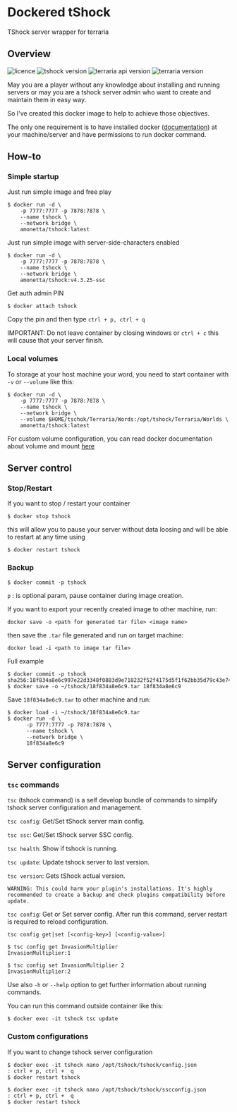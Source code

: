 # Dockered tShock

TShock server wrapper for terraria

## Overview

![licence](https://img.shields.io/badge/licence-GNUv3-blue.svg)
![tshock version](https://img.shields.io/badge/tshock-v4.3.5-green.svg)
![terraria api version](https://img.shields.io/badge/TerrariaAPI-2.1-lightgrey.svg)
![terraria version](https://img.shields.io/badge/terraria-1.3.5.3-brightgreen.svg)

May you are a player without any knowledge about installing and running servers
or may you are a tshock server admin who want to create and maintain them in easy way.

So I've created this docker image to help to achieve those objectives.

The only one requirement is to have installed docker ([documentation](https://docs.docker.com/install/)) at your machine/server
and have permissions to run docker command.

## How-to

### Simple startup

Just run simple image and free play

```
$ docker run -d \
    -p 7777:7777 -p 7878:7878 \
    --name tshock \
    --network bridge \
    amonetta/tshock:latest
```

Just run simple image with server-side-characters enabled

```
$ docker run -d \
    -p 7777:7777 -p 7878:7878 \
    --name tshock \
    --network bridge \
    amonetta/tshock:v4.3.25-ssc 
```

Get auth admin PIN

`$ docker attach tshock`

Copy the pin and then type  `ctrl + p, ctrl + q`

IMPORTANT: Do not leave container by closing windows or `ctrl + c` this will
cause that your server finish.

### Local volumes

To storage at your host machine your word, you need to start container with `-v` or `--volume` like this:

```
$ docker run -d \
    -p 7777:7777 -p 7878:7878 \
    --name tshock \
    --network bridge \
    --volume $HOME/tschok/Terraria/Words:/opt/tshock/Terraria/Worlds \
    amonetta/tshock:latest
```

For custom volume configuration, you can read docker documentation about volume and mount [here](https://docs.docker.com/storage/volumes)

## Server control

### Stop/Restart

If you want to stop / restart your container

``$ docker stop tshock``

this will allow you to pause your server without data loosing
and will be able to restart at any time using

``$ docker restart tshock`` 

### Backup

``$ docker commit -p tshock``

`p` : is optional param, pause container during image creation.

If you want to export your recently created image to other machine, run:

``docker save -o <path for generated tar file> <image name>``

then save the `.tar` file generated and run on target machine:

``docker load -i <path to image tar file>``

Full example

```
$ docker commit -p tshock
sha256:18f834a8e6c997e22d3348f0883d9e718232f52f4175d5f1f62bb35d79c43e74
$ docker save -o ~/tshock/18f834a8e6c9.tar 18f834a8e6c9
```

Save `18f834a8e6c9.tar` to other machine and run: 

```
$ docker load -i ~/tshock/18f834a8e6c9.tar
$ docker run -d \
      -p 7777:7777 -p 7878:7878 \
      --name tshock \
      --network bridge \
      18f834a8e6c9
```

## Server configuration

### `tsc` commands

`tsc` (tshock command) is a self develop bundle of commands to simplify tshock server configuration and management.

`tsc config`: Get/Set tShock server main config.

`tsc ssc`: Get/Set tShock server SSC config.

`tsc health`: Show if tshock is running.

`tsc update`: Update tshock server to last version.

`tsc version`: Gets tShock actual version.

    WARNING: This could harm your plugin's installations. It's highly recommended to create a backup and check plugins compatibility before update. 

`tsc config`: Get or Set server config. After run this command, server restart 
is required to reload configuration. 

    tsc config get|set [<config-key>] [<config-value>]

```
$ tsc config get InvasionMultiplier
InvasionMultiplier:1
```

```
$ tsc config set InvasionMultiplier 2
InvasionMultiplier:2
```

Use also `-h` or `--help` option to get further information about running commands.

You can run this command outside container like this:

`$ docker exec -it tshock tsc update`

### Custom configurations

If you want to change tshock server configuration

```
$ docker exec -it tshock nano /opt/tshock/tshock/config.json
: ctrl + p, ctrl +  q
$ docker restart tshock
```

```
$ docker exec -it tshock nano /opt/tshock/tshock/sscconfig.json
: ctrl + p, ctrl +  q
$ docker restart tshock
```

